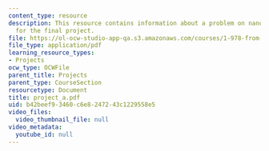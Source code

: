 ```yaml
---
content_type: resource
description: This resource contains information about a problem on nanowire mechanics
  for the final project.
file: https://ol-ocw-studio-app-qa.s3.amazonaws.com/courses/1-978-from-nano-to-macro-introduction-to-atomistic-modeling-techniques-january-iap-2007/b42beef93460c6e8247243c1229558e5_project_a.pdf
file_type: application/pdf
learning_resource_types:
- Projects
ocw_type: OCWFile
parent_title: Projects
parent_type: CourseSection
resourcetype: Document
title: project_a.pdf
uid: b42beef9-3460-c6e8-2472-43c1229558e5
video_files:
  video_thumbnail_file: null
video_metadata:
  youtube_id: null
---
```

